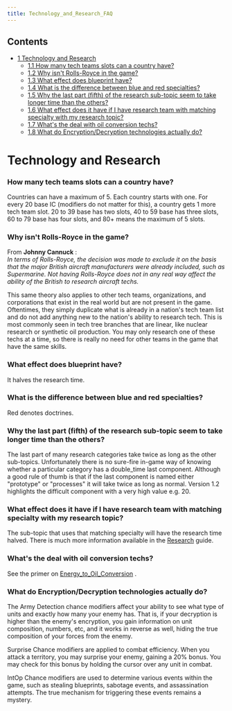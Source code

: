 ```yaml
---
title: Technology_and_Research_FAQ
---
```

 Contents
--------

*   [1 Technology and Research](#Technology_and_Research)
    *   [1.1 How many tech teams slots can a country have?](#How_many_tech_teams_slots_can_a_country_have.3F)
    *   [1.2 Why isn't Rolls-Royce in the game?](#Why_isn.27t_Rolls-Royce_in_the_game.3F)
    *   [1.3 What effect does blueprint have?](#What_effect_does_blueprint_have.3F)
    *   [1.4 What is the difference between blue and red specialties?](#What_is_the_difference_between_blue_and_red_specialties.3F)
    *   [1.5 Why the last part (fifth) of the research sub-topic seem to take longer time than the others?](#Why_the_last_part_.28fifth.29_of_the_research_sub-topic_seem_to_take_longer_time_than_the_others.3F)
    *   [1.6 What effect does it have if I have research team with matching specialty with my research topic?](#What_effect_does_it_have_if_I_have_research_team_with_matching_specialty_with_my_research_topic.3F)
    *   [1.7 What's the deal with oil conversion techs?](#What.27s_the_deal_with_oil_conversion_techs.3F)
    *   [1.8 What do Encryption/Decryption technologies actually do?](#What_do_Encryption.2FDecryption_technologies_actually_do.3F)

Technology and Research
=======================

### How many tech teams slots can a country have?

Countries can have a maximum of 5. Each country starts with one. For every 20 base IC (modifiers do not matter for this), a country gets 1 more tech team slot. 20 to 39 base has two slots, 40 to 59 base has three slots, 60 to 79 base has four slots, and 80+ means the maximum of 5 slots.

### Why isn't Rolls-Royce in the game?

From **Johnny Cannuck** :  
_In terms of Rolls-Royce, the decision was made to exclude it on the basis that the major British aircraft manufacturers were already included, such as Supermarine. Not having Rolls-Royce does not in any real way affect the ability of the British to research aircraft techs._

This same theory also applies to other tech teams, organizations, and corporations that exist in the real world but are not present in the game. Oftentimes, they simply duplicate what is already in a nation's tech team list and do not add anything new to the nation's ability to research tech. This is most commonly seen in tech tree branches that are linear, like nuclear research or synthetic oil production. You may only research one of these techs at a time, so there is really no need for other teams in the game that have the same skills.

### What effect does blueprint have?

It halves the research time.

### What is the difference between blue and red specialties?

Red denotes doctrines.

### Why the last part (fifth) of the research sub-topic seem to take longer time than the others?

The last part of many research categories take twice as long as the other sub-topics. Unfortunately there is no sure-fire in-game way of knowing whether a particular category has a double\_time last component. Although a good rule of thumb is that if the last component is named either "prototype" or "processes" it will take twice as long as normal. Version 1.2 highlights the difficult component with a very high value e.g. 20.

### What effect does it have if I have research team with matching specialty with my research topic?

The sub-topic that uses that matching specialty will have the research time halved. There is much more information available in the [Research](/wiki/Research "Research") guide.

### What's the deal with oil conversion techs?

See the primer on [Energy\_to\_Oil\_Conversion](/wiki/Energy_to_Oil_Conversion "Energy to Oil Conversion") .

### What do Encryption/Decryption technologies actually do?

The Army Detection chance modifiers affect your ability to see what type of units and exactly how many your enemy has. That is, if your decryption is higher than the enemy's encryption, you gain information on unit composition, numbers, etc, and it works in reverse as well, hiding the true composition of your forces from the enemy.

Surprise Chance modifiers are applied to combat efficiency. When you attack a territory, you may surprise your enemy, gaining a 20% bonus. You may check for this bonus by holding the cursor over any unit in combat.

IntOp Chance modifiers are used to determine various events within the game, such as stealing blueprints, sabotage events, and assassination attempts. The true mechanism for triggering these events remains a mystery.